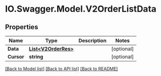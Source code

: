 # IO.Swagger.Model.V2OrderListData
## Properties

Name | Type | Description | Notes
------------ | ------------- | ------------- | -------------
**Data** | [**List&lt;V2OrderRes&gt;**](V2OrderRes.md) |  | [optional] 
**Cursor** | **string** |  | [optional] 

[[Back to Model list]](../README.md#documentation-for-models) [[Back to API list]](../README.md#documentation-for-api-endpoints) [[Back to README]](../README.md)

